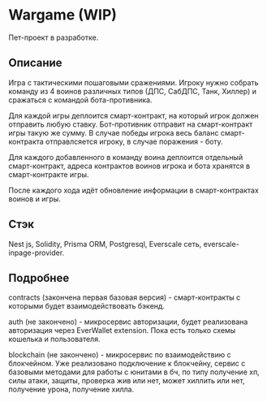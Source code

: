 # Wargame (WIP)

Пет-проект в разработке.

## Описание
Игра с тактическими пошаговыми сражениями. Игроку нужно собрать команду из 4 воинов различных типов (ДПС, СабДПС, Танк, Хиллер) и сражаться с командой бота-противника. 

Для каждой игры деплоится смарт-контракт, на который игрок должен отправить любую ставку. Бот-противник отправит на смарт-контракт игры такую же сумму. В случае победы игрока весь баланс смарт-контракта отправлсяется игроку, в случае поражения - боту.

Для каждого добавленного в команду воина деплоится отдельный смарт-контракт, адреса контрактов воинов игрока и бота хранятся в смарт-контракте игры.

После каждого хода идёт обновление информации в смарт-контрактах воинов и игры.

## Стэк
Nest js, Solidity, Prisma ORM, Postgresql, Everscale сеть, everscale-inpage-provider.

## Подробнее
contracts (закончена первая базовая версия) - смарт-контракты с которыми будет взаимодействовать бэкенд.

auth (не закончено) - микросервис авторизации, будет реализована авторизация через EverWallet extension. Пока есть только схемы кошелька и пользователя.

blockchain (не закончено) - микросервис по взаимодействию с блокчейном. Уже реализовано подключение к блокчейну, сервис с базовыми методами для работы с юнитами в бч, по типу получение хп, силы атаки, защиты, проверка жив или нет, может хиллить или нет, получение урона, получение хилла.